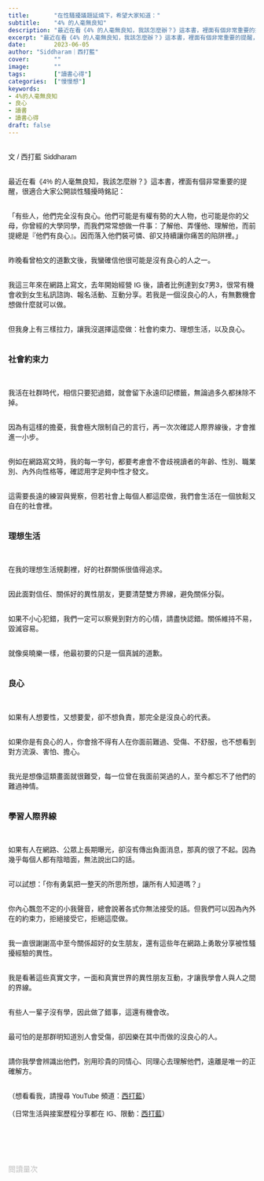 ```yaml
---
title:       "在性騷擾議題延燒下，希望大家知道："
subtitle:    "4% 的人毫無良知"
description: "最近在看《4% 的人毫無良知，我該怎麼辦？》這本書，裡面有個非常重要的提醒，很適合大家公開談性騷擾時銘記..."
excerpt: "最近在看《4% 的人毫無良知，我該怎麼辦？》這本書，裡面有個非常重要的提醒，很適合大家公開談性騷擾時銘記..."
date:        2023-06-05
author: "Siddharam｜西打藍"
cover:       ""
image:       ""
tags:        ["讀書心得"]
categories:  ["慢慢想"]
keywords:
- 4%的人毫無良知
- 良心
- 讀書
- 讀書心得
draft: false
---
```


<article style="font-family: 'Noto Sans TC', '微軟正黑體', sans-serif; font-weight: 300;">

<br>文 / 西打藍 Siddharam<br><br>

最近在看《4% 的人毫無良知，我該怎麼辦？》這本書，裡面有個非常重要的提醒，很適合大家公開談性騷擾時銘記：<br><br>

「有些人，他們完全沒有良心。他們可能是有權有勢的大人物，也可能是你的父母，你曾經的大學同學，而我們常常想做一件事：了解他、弄懂他、理解他，而前提總是『他們有良心』。因而落入他們裝可憐、卻又持續讓你痛苦的陷阱裡。」<br><br>

昨晚看曾柏文的道歉文後，我蠻確信他很可能是沒有良心的人之一。<br><br>

我這三年來在網路上寫文，去年開始經營 IG 後，讀者比例達到女7男3，很常有機會收到女生私訊諮詢、報名活動、互動分享。若我是一個沒良心的人，有無數機會想做什麼就可以做。<br><br>

但我身上有三樣拉力，讓我沒選擇這麼做：社會約束力、理想生活，以及良心。<br><br>

<h3 class="article-h1-color">社會約束力</h3><br>

我活在社群時代，相信只要犯過錯，就會留下永遠印記標籤，無論過多久都抹除不掉。<br><br>

因為有這樣的擔憂，我會極大限制自己的言行，再一次次確認人際界線後，才會推進一小步。<br><br>

例如在網路寫文時，我的每一字句，都要考慮會不會歧視讀者的年齡、性別、職業別、內外向性格等，確認用字足夠中性才發文。<br><br>

這需要長遠的練習與覺察，但若社會上每個人都這麼做，我們會生活在一個放鬆又自在的社會裡。<br><br>


<h3 class="article-h1-color">理想生活</h3><br>

在我的理想生活規劃裡，好的社群關係很值得追求。<br><br>

因此面對信任、關係好的異性朋友，更要清楚雙方界線，避免關係分裂。<br><br>

如果不小心犯錯，我們一定可以察覺到對方的心情，請盡快認錯。關係維持不易，毀滅容易。<br><br>

就像吳曉樂一樣，他最初要的只是一個真誠的道歉。<br><br>


<h3 class="article-h1-color">良心</h3><br>

如果有人想要性，又想要愛，卻不想負責，那完全是沒良心的代表。<br><br>

如果你是有良心的人，你會捨不得有人在你面前難過、受傷、不舒服，也不想看到對方流淚、害怕、擔心。<br><br>

我光是想像這類畫面就很難受，每一位曾在我面前哭過的人，至今都忘不了他們的難過神情。<br><br>


<h3 class="article-h1-color">學習人際界線</h3><br>

如果有人在網路、公眾上長期曝光，卻沒有傳出負面消息，那真的很了不起。因為幾乎每個人都有陰暗面，無法說出口的話。<br><br>

可以試想：「你有勇氣把一整天的所思所想，讓所有人知道嗎？」<br><br>

你內心飄忽不定的小我聲音，總會說著各式你無法接受的話。但我們可以因為內外在的約束力，拒絕接受它，拒絕這麼做。<br><br>

我一直很謝謝高中至今關係超好的女生朋友，還有這些年在網路上勇敢分享被性騷擾經驗的異性。<br><br>

我是看著這些真實文字，一面和真實世界的異性朋友互動，才讓我學會人與人之間的界線。<br><br>

有些人一輩子沒有學，因此做了錯事，這還有機會改。<br><br>

最可怕的是那群明知道別人會受傷，卻因樂在其中而做的沒良心的人。<br><br>

請你我學會辨識出他們，別用珍貴的同情心、同理心去理解他們，遠離是唯一的正確解方。<br><br>




（想看看我，請搜尋 YouTube 頻道：<a href="https://www.youtube.com/@siddblue" target="_blank">西打藍</a>）<br><br>
（日常生活與接案歷程分享都在 IG、限動：<a href="https://www.instagram.com/sidd.blue/" target="_blank">西打藍</a>）<br><br>

<!-- <h3 class="article-h1-color"></h3><br> -->

<br><br><br>

</article>

<div style="color: #bfbfbf; font-size: 15px;" id="busuanzi_container_page_pv">
  閱讀量<span id="busuanzi_value_page_pv"></span>次
</div>

<script src="../../js/post.js"></script>
